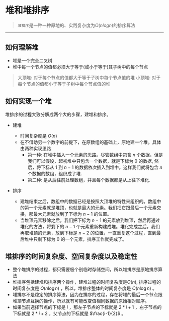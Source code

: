 # 堆和堆排序 #

> `堆排序`是一种一种原地的、实践复杂度为$O(nlogn)$的排序算法
----------------------------

## 如何理解堆 ##

- 堆是一个完全二叉树
- 堆中每一个节点的值都必须大于等于(或小于等于)其子树中的每个节点

> 大顶堆: 对于每个节点的值都大于等于子树中每个节点值的堆
> 小顶堆: 对于每个节点的值都小于等于子树中每个节点值的堆

## 如何实现一个堆 ##

 堆排序的过程大致分解成两个大的步骤，建堆和排序。

- 建堆
    - 时间复杂度是 $O(n)$
    - 在不借助另一个数字的前提下，在原数组的基础上，原地建一个堆。具体由两种实现思路
        - 第一种: 在堆中插入一个元素的思路。尽管数组中包含 $n$ 个数据，但是我们可以假设，起初堆中只包含一个数据，就是下标为 $0$ 的数据, 然后，将下标从 $1$ 到 $n-1$ 的数据依次插入到堆中。这样我们就将包含 $n$ 个数据的数组，组织成了堆.
        - 第二种: 是从后往前处理数组，并且每个数据都是从上往下堆化.

- 排序
  
    - 建堆结束之后，数组中的数据已经是按照大顶堆的特性来组织的。数组中的第一个元素就是堆顶，也就是最大的元素。我们把它跟最后一个元素交换，那最大元素就放到了下标为 $n-1$ 的位置。
    - 当堆顶元素移除之后，我们把下标为 $n-1$ 的元素放到堆顶，然后再通过堆化的方法，将剩下的 $n-1$ 个元素重新构建成堆。堆化完成之后，我们再取堆顶的元素，放到下标是 $n-2$ 的位置，一直重复这个过程，直到最后堆中只剩下标为 $0$ 的一个元素，排序工作就完成了。

## 堆排序的时间复杂度、空间复杂度以及稳定性 ##

- 整个堆排序的过程，都只需要极个别临时存储空间，所以堆排序是原地排序算法
- 堆排序包括建堆和排序两个操作，建堆过程的时间复杂度是$O(n)$, 排序过程的时间复杂度是 $O(n\log n)$ ，所以，堆排序整体的时间复杂度是 $O(n\log n)$ 。
- 堆排序不是稳定的排序算法，因为在排序的过程，存在将堆的最后一个节点跟堆顶节点互换的操作，所以就有可能改变值相同数据的原始相对顺序。
- 如果当前选择节点的下标是 $i$ ，那左子节点的下标就是 $2*i+1$ ，右子节点的下标就是 $2*i+2$ ，父节点的下标就是 $\frac{i-1}{2}$ 。
